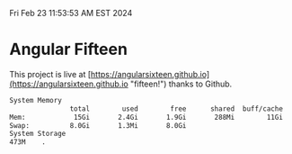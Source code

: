 Fri Feb 23 11:53:53 AM EST 2024

# Angular Fifteen


This project is live at [https://angularsixteen.github.io](https://angularsixteen.github.io "fifteen!") thanks to Github.

```bash
System Memory
               total        used        free      shared  buff/cache   available
Mem:            15Gi       2.4Gi       1.9Gi       288Mi        11Gi        12Gi
Swap:          8.0Gi       1.3Mi       8.0Gi
System Storage
473M	.
